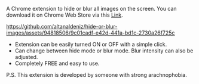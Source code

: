 A Chrome extension to hide or blur all images on the screen. You can download it on Chrome Web Store via this [Link](https://chromewebstore.google.com/detail/hide-or-blur-images/blgggfgkhimhiomoibaaiplkdcffpefg).

https://github.com/altanaldeniz/hide-or-blur-images/assets/94818506/9c01cadf-e42d-441a-bd1c-2730a26f725c

- Extension can be easily turned ON or OFF with a simple click.
- Can change between hide mode or blur mode. Blur intensity can also be adjusted.
- Completely FREE and easy to use.

P.S. This extension is developed by someone with strong arachnophobia.
